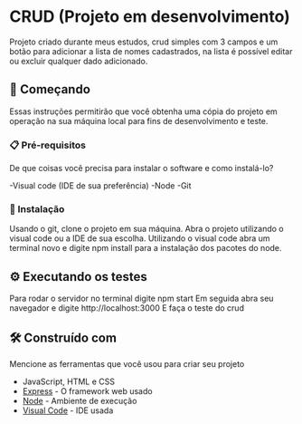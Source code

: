 # CRUD (Projeto em desenvolvimento)

Projeto criado durante meus estudos, crud simples com 3 campos e um botão para adicionar a lista de nomes cadastrados, na lista é possível editar ou excluir qualquer dado adicionado.

## 🚀 Começando

Essas instruções permitirão que você obtenha uma cópia do projeto em operação na sua máquina local para fins de desenvolvimento e teste.


### 📋 Pré-requisitos

De que coisas você precisa para instalar o software e como instalá-lo?

-Visual code (IDE de sua preferência)
-Node
-Git



### 🔧 Instalação

Usando o git, clone o projeto em sua máquina.
Abra o projeto utilizando o visual code ou a IDE de sua escolha.
Utilizando o visual code abra um terminal novo e digite npm install para a instalação dos pacotes do node.



## ⚙️ Executando os testes

Para rodar o servidor no terminal digite npm start
Em seguida abra seu navegador e digite http://localhost:3000
E faça o teste do crud


## 🛠️ Construído com

Mencione as ferramentas que você usou para criar seu projeto
* JavaScript, HTML e CSS
* [Express](https://expressjs.com/pt-br/) - O framework web usado
* [Node](https://nodejs.org/en/) - Ambiente de execução
* [Visual Code](https://code.visualstudio.com/download) - IDE usada
